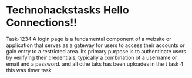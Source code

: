 # Technohackstasks Hello Connections!!
Task-1234
A login page is a fundamental component of a website or application that serves as a gateway 
for users to access their accounts or gain entry to a restricted area. Its primary purpose is
to authenticate users by verifying their credentials, typically a combination of a username or email and a password. and all othe taks has been uploades in the t
task 4 
this was timer task

